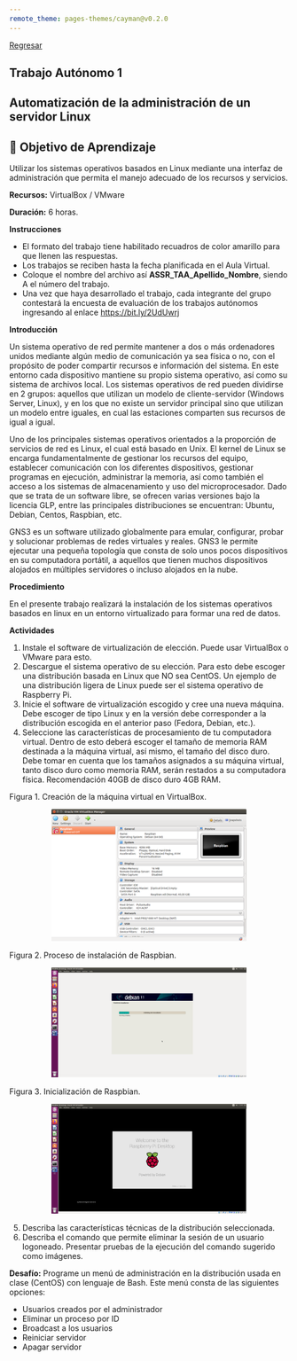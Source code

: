 ```yaml
---
remote_theme: pages-themes/cayman@v0.2.0
---
```

[Regresar](/Administracion-de-Sistemas-y-Servicios-en-Red/)

## Trabajo Autónomo 1

## Automatización de la administración de un servidor Linux

## 🎯 Objetivo de Aprendizaje
Utilizar los sistemas operativos basados en Linux mediante una interfaz de administración que permita el manejo adecuado de los recursos y servicios.

**Recursos:** VirtualBox / VMware

**Duración:** 6 horas.

**Instrucciones**

+ El formato del trabajo tiene habilitado recuadros de color amarillo para que llenen las respuestas.
+ Los trabajos se reciben hasta la fecha planificada en el Aula Virtual.
+ Coloque el nombre del archivo así **ASSR_TAA_Apellido_Nombre**, siendo A el número del trabajo.
+ Una vez que haya desarrollado el trabajo, cada integrante del grupo contestará la encuesta de evaluación de los trabajos autónomos ingresando al enlace https://bit.ly/2UdUwrj

**Introducción**

Un sistema operativo de red permite mantener a dos o más ordenadores unidos mediante algún medio de comunicación ya sea física o no, con el propósito de poder compartir recursos e información del sistema. En este entorno cada dispositivo mantiene su propio sistema operativo, así como su sistema de archivos local. Los sistemas operativos de red pueden dividirse en 2 grupos: aquellos que utilizan un modelo de cliente-servidor (Windows Server, Linux), y en los que no existe un servidor principal sino que utilizan un modelo entre iguales, en cual las estaciones comparten sus recursos de igual a igual. 

Uno de los principales sistemas operativos orientados a la proporción de servicios de red es Linux, el cual está basado en Unix. El kernel de Linux se encarga fundamentalmente de gestionar los recursos del equipo, establecer comunicación  con los diferentes dispositivos, gestionar programas en ejecución, administrar la memoria, así como también el acceso a los sistemas de almacenamiento y uso del microprocesador. Dado que se trata de un software libre, se ofrecen varias versiones bajo la licencia GLP, entre las principales distribuciones se encuentran: Ubuntu, Debian, Centos, Raspbian, etc.

GNS3 es un software utilizado globalmente para emular, configurar, probar y solucionar problemas de redes virtuales y reales. GNS3 le permite ejecutar una pequeña topología que consta de solo unos pocos dispositivos en su computadora portátil, a aquellos que tienen muchos dispositivos alojados en múltiples servidores o incluso alojados en la nube. 

**Procedimiento**

En el presente trabajo realizará la instalación de los sistemas operativos basados en linux en un entorno virtualizado para formar una red de datos.

**Actividades**

1.	Instale el software de virtualización de elección. Puede usar VirtualBox o VMware para esto.
2.	Descargue el sistema operativo de su elección. Para esto debe escoger una distribución basada en Linux que NO sea CentOS. Un ejemplo de una distribución ligera de Linux puede ser el sistema operativo de Raspberry Pi.
3.	Inicie el software de virtualización escogido y cree una nueva máquina. Debe escoger de tipo Linux y en la versión debe corresponder a la distribución escogida en el anterior paso (Fedora, Debian, etc.).
4.	Seleccione las características de procesamiento de tu computadora virtual. Dentro de esto deberá escoger el tamaño de memoria RAM destinada a la máquina virtual, así mismo, el tamaño del disco duro. Debe tomar en cuenta que los tamaños asignados a su máquina virtual, tanto disco duro como memoria RAM, serán restados a su computadora física. Recomendación 40GB de disco duro 4GB RAM.

Figura 1. Creación de la máquina virtual en VirtualBox.

<p align="center">
  <img src="imagenes/assr_ta_1.png" alt="industria" width="70%">
</p>


Figura 2. Proceso de instalación de Raspbian.

<p align="center">
  <img src="imagenes/assr_ta_2.png" alt="industria" width="70%">
</p>

Figura 3. Inicialización de Raspbian.

<p align="center">
  <img src="imagenes/assr_ta_3.png" alt="industria" width="70%">
</p>

5. Describa las características técnicas de la distribución seleccionada.
6. Describa el comando que permite eliminar la sesión de un usuario logoneado. Presentar pruebas de la ejecución del comando sugerido como imágenes.

**Desafío:** Programe un menú de administración en la distribución usada en clase (CentOS) con lenguaje de Bash. Este menú consta de las siguientes opciones:
- Usuarios creados por el administrador
- Eliminar un proceso por ID
- Broadcast a los usuarios
- Reiniciar servidor
- Apagar servidor


